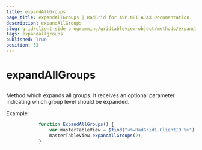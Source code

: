 ```yaml
---
title: expandAllGroups
page_title: expandAllGroups | RadGrid for ASP.NET AJAX Documentation
description: expandAllGroups
slug: grid/client-side-programming/gridtableview-object/methods/expandallgroups
tags: expandallgroups
published: True
position: 52
---
```


# expandAllGroups



## 

Method which expands all groups. It receives an optional parameter indicating which group level should be expanded.

Example:

````JavaScript
	        function ExpandAllGroups() {
	            var masterTableView = $find("<%=RadGrid1.ClientID %>").get_masterTableView();
	            masterTableView.expandAllGroups(2);
	        }
````


